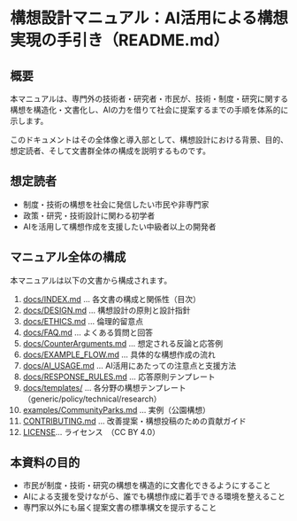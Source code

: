 # 構想設計マニュアル：AI活用による構想実現の手引き（README.md）

## 概要
本マニュアルは、専門外の技術者・研究者・市民が、技術・制度・研究に関する構想を構造化・文書化し、AIの力を借りて社会に提案するまでの手順を体系的に示します。

このドキュメントはその全体像と導入部として、構想設計における背景、目的、想定読者、そして文書群全体の構成を説明するものです。

## 想定読者
- 制度・技術の構想を社会に発信したい市民や非専門家
- 政策・研究・技術設計に関わる初学者
- AIを活用して構想作成を支援したい中級者以上の開発者

## マニュアル全体の構成
本マニュアルは以下の文書から構成されます。

1. [docs/INDEX.md](docs/INDEX.md) … 各文書の構成と関係性（目次）  
2. [docs/DESIGN.md](docs/DESIGN.md) … 構想設計の原則と設計指針  
3. [docs/ETHICS.md](docs/ETHICS.md) … 倫理的留意点  
4. [docs/FAQ.md](docs/FAQ.md) … よくある質問と回答  
5. [docs/CounterArguments.md](docs/CounterArguments.md) … 想定される反論と応答例  
6. [docs/EXAMPLE_FLOW.md](docs/EXAMPLE_FLOW.md) … 具体的な構想作成の流れ  
7. [docs/AI_USAGE.md](docs/AI_USAGE.md) … AI活用にあたっての注意点と支援方法  
8. [docs/RESPONSE_RULES.md](docs/RESPONSE_RULES.md) … 応答原則テンプレート  
9. [docs/templates/](docs/templates/) … 各分野の構想テンプレート（generic/policy/technical/research）  
10. [examples/CommunityParks.md](examples/CommunityParks.md) … 実例（公園構想）  
11. [CONTRIBUTING.md](CONTRIBUTING.md) … 改善提案・構想投稿のための貢献ガイド  
12. [LICENSE](LICENSE)… ライセンス　（CC BY 4.0）

## 本資料の目的
- 市民が制度・技術・研究の構想を構造的に文書化できるようにすること  
- AIによる支援を受けながら、誰でも構想作成に着手できる環境を整えること  
- 専門家以外にも届く提案文書の標準構文を提示すること  
